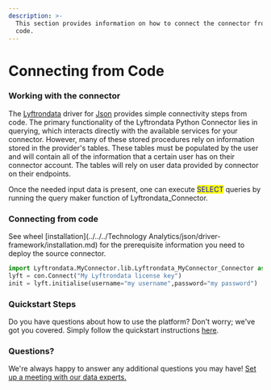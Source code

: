 ```yaml
---
description: >-
  This section provides information on how to connect the connector from the
  code.
---
```


# Connecting from Code

### Working with the connector

The [Lyftrondata](https://www.lyftrondata.com/) driver for [Json](https://www.lyftrondata.com/integration/json/) provides simple connectivity steps from code. The primary functionality of the Lyftrondata Python Connector lies in querying, which interacts directly with the available services for your connector. However, many of these stored procedures rely on information stored in the provider's tables. These tables must be populated by the user and will contain all of the information that a certain user has on their connector account. The tables will rely on user data provided by connector on their endpoints.

Once the needed input data is present, one can execute <mark style="color:blue;">SELECT</mark> queries by running the query maker function of Lyftrondata_Connector.

### Connecting from code

See wheel [installation](../../../Technology Analytics/json/driver-framework/installation.md) for the prerequisite information you need to deploy the source connector.

```python
import Lyftrondata.MyConnector.lib.Lyftrondata_MyConnector_Connector as con
lyft = con.Connect("My Lyftrondata license key")
init = lyft.initialise(username="my username",password="my password")
```


### Quickstart Steps

Do you have questions about how to use the platform? Don't worry; we've got you covered. Simply follow the quickstart instructions [here](../../../../quickstart-steps.md).

### Questions? <a href="#questions" id="questions"></a>

We're always happy to answer any additional questions you may have! [Set up a meeting with our data experts.](https://www.lyftrondata.com/book-a-meeting/)

<mark style="color:blue;"></mark>

